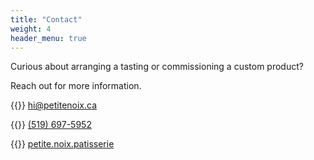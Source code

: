 ```yaml
---
title: "Contact"
weight: 4
header_menu: true
---
```


Curious about arranging a tasting or commissioning a custom product? 

Reach out for more information.

{{<icon class="fa fa-envelope">}}&nbsp;[hi@petitenoix.ca](mailto:hi@petitenoix.ca)

{{<icon class="fa fa-phone">}}&nbsp;[(519) 697-5952](tel:+5196975952)

{{<icon class="fa fa-instagram">}}&nbsp;[petite.noix.patisserie](https://www.instagram.com/petite.noix.patisserie/)